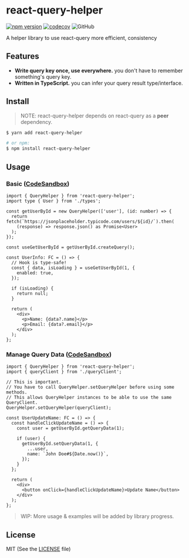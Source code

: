 # react-query-helper

[![npm version](https://badge.fury.io/js/react-query-helper.svg)](https://badge.fury.io/js/react-query-helper) [![codecov](https://codecov.io/gh/dano-inc/react-query-helper/branch/master/graph/badge.svg?token=TD9B2BKN24)](https://codecov.io/gh/dano-inc/react-query-helper) ![GitHub](https://img.shields.io/github/license/dano-inc/react-query-helper)

A helper library to use react-query more efficient, consistency

## Features

- **Write query key once, use everywhere.** you don't have to remember something's query key.
- **Written in TypeScript.** you can infer your query result type/interface.

## Install

> NOTE: react-query-helper depends on react-query as a **peer** dependency.

```bash
$ yarn add react-query-helper

# or npm:
$ npm install react-query-helper
```

## Usage

### Basic ([CodeSandbox](https://codesandbox.io/s/basic-query-1dn5u?file=/src/App.tsx))

```tsx
import { QueryHelper } from 'react-query-helper';
import type { User } from './types';

const getUserById = new QueryHelper(['user'], (id: number) => {
  return fetch(`https://jsonplaceholder.typicode.com/users/${id}/`).then(
    (response) => response.json() as Promise<User>
  );
});

const useGetUserById = getUserById.createQuery();

const UserInfo: FC = () => {
  // Hook is type-safe!
  const { data, isLoading } = useGetUserById(1, {
    enabled: true,
  });

  if (isLoading) {
    return null;
  }

  return (
    <div>
      <p>Name: {data?.name}</p>
      <p>Email: {data?.email}</p>
    </div>
  );
};
```

### Manage Query Data ([CodeSandbox](https://codesandbox.io/s/manage-query-data-lytzd))

```tsx
import { QueryHelper } from 'react-query-helper';
import { queryClient } from './queryClient';

// This is important.
// You have to call QueryHelper.setQueryHelper before using some methods.
// This allows QueryHelper instances to be able to use the same QueryClient.
QueryHelper.setQueryHelper(queryClient);

const UserUpdateName: FC = () => {
  const handleClickUpdateName = () => {
    const user = getUserById.getQueryData(1);

    if (user) {
      getUserById.setQueryData(1, {
        ...user,
        name: `John Doe#${Date.now()}`,
      });
    }
  };

  return (
    <div>
      <button onClick={handleClickUpdateName}>Update Name</button>
    </div>
  );
};
```

> WIP: More usage & examples will be added by library progress.

## License

MIT (See the [LICENSE](./LICENSE) file)
